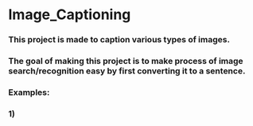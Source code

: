# Image_Captioning

### This project is made to caption various types of images. 
### The goal of making this project is to make process of image search/recognition easy by first converting it to a sentence. 

### Examples:

### 1) 
